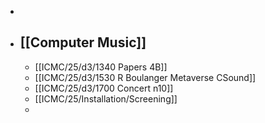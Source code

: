 -
- ## [[Computer Music]]
	- [[ICMC/25/d3/1340 Papers 4B]]
	- [[ICMC/25/d3/1530 R Boulanger Metaverse CSound]]
	- [[ICMC/25/d3/1700 Concert n10]]
	- [[ICMC/25/Installation/Screening]]
	-